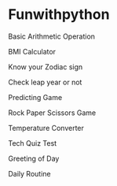 # Funwithpython
  Basic Arithmetic Operation
  
  
  BMI Calculator
  
  
  Know your Zodiac sign


  Check leap year or not 


  Predicting Game 


  Rock Paper Scissors Game
  
  
  Temperature Converter

  Tech Quiz Test
  
  Greeting of Day 
 
 
  Daily Routine
